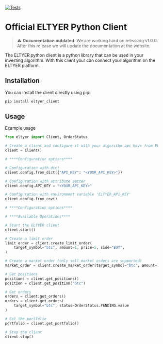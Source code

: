 [![Tests](https://github.com/ELTYER/eltyer-python-client/actions/workflows/test.yml/badge.svg)](https://github.com/ELTYER/eltyer-python-client/actions/workflows/test.yml)

# Official ELTYER Python Client

> :warning: **Documentation outdated**: We are working hard on releasing v1.0.0. After 
> this release we will update the documentation at the website.

The ELTYER python client is a python library that can be used in your investing algorithm.
With this client your can connect your algorithm on the ELTYER platform.

## Installation
You can install the client directly using pip:

```sh
pip install eltyer_client
```

## Usage
Example usage
```python
from eltyer import Client, OrderStatus

# Create a client and configure it with your algorithm api keys from ELTYER
client = Client()

# ****Configuration options****

# Configuration with dict
client.config.from_dict({"API_KEY": "<YOUR_API_KEY>"})

# Configuration with attribute setter
client.config.API_KEY = "<YOUR_API_KEY>"

# Configuration with environment variable 'ELTYER_API_KEY'
client.config.from_env()

# ****Configuration options****

# ****Available Operations****

# Start the ELTYER client
client.start()

# Create a limit order
limit_order = client.create_limit_order(
    target_symbol="btc", amount=1, price=5, side="BUY",
)

# Create a market order (only sell market orders are supported)
market_order = client.create_market_order(target_symbol="btc", amount=1)

# Get positions
positions = client.get_positions()
position = client.get_position("btc")

# Get orders
orders = client.get_orders()
orders = client.get_orders(
    target_symbol="btc", status=OrderStatus.PENDING.value
)

# Get the portfolio
portfolio = client.get_portfolio()

# Stop the client
client.stop()
```




